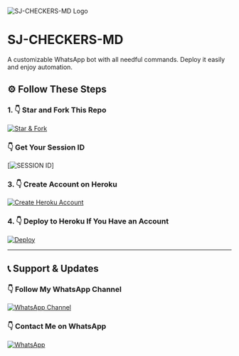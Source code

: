 ![SJ-CHECKERS-MD Logo](https://i.imgur.com/MQLpjjQ.png)

# SJ-CHECKERS-MD

A customizable WhatsApp bot with all needful commands. Deploy it easily and enjoy automation.

## ⚙️ Follow These Steps

### 1. 👇 Star and Fork This Repo  
[![Star & Fork](https://img.shields.io/badge/⭐Star%20&%20Fork-gray?style=for-the-badge&logo=github)](https://github.com/sjcheckers/SJ-CHECKERS-MD/fork)

### 👇 Get Your Session ID  
[![SESSION ID](https://hans-xmd-site.vercel.app/)]

### 3. 👇 Create Account on Heroku  
[![Create Heroku Account](https://img.shields.io/badge/💻Create%20Account-purple?style=for-the-badge&logo=heroku)](https://signup.heroku.com)

### 4. 👇 Deploy to Heroku If You Have an Account  
[![Deploy](https://img.shields.io/badge/🚀Deploy%20to%20Heroku-blueviolet?style=for-the-badge&logo=heroku)](https://heroku.com/deploy)

---

## 📞 Support & Updates

### 👇 Follow My WhatsApp Channel  
[![WhatsApp Channel](https://whatsapp.com/channel/0029VbApq2W47XeDhGHqYR18)](https://whatsapp.com/channel/0029VbApq2W47XeDhGHqYR18)

### 👇 Contact Me on WhatsApp  
[![WhatsApp](https://img.shields.io/badge/💬Contact%20Me%20on%20WhatsApp-brightgreen?style=for-the-badge&logo=whatsapp)](https://wa.me/256781143176)
